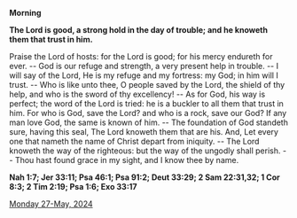 **Morning**

**The Lord is good, a strong hold in the day of trouble; and he knoweth them that trust in him.**
 
Praise the Lord of hosts: for the Lord is good; for his mercy endureth for ever. -- God is our refuge and strength, a very present help in trouble. -- I will say of the Lord, He is my refuge and my fortress: my God; in him will I trust. -- Who is like unto thee, O people saved by the Lord, the shield of thy help, and who is the sword of thy excellency! -- As for God, his way is perfect; the word of the Lord is tried: he is a buckler to all them that trust in him. For who is God, save the Lord? and who is a rock, save our God? If any man love God, the same is known of him. -- The foundation of God standeth sure, having this seal, The Lord knoweth them that are his. And, Let every one that nameth the name of Christ depart from iniquity. -- The Lord knoweth the way of the righteous: but the way of the ungodly shall perish. -- Thou hast found grace in my sight, and I know thee by name.  

**Nah 1:7; Jer 33:11; Psa 46:1; Psa 91:2; Deut 33:29; 2 Sam 22:31,32; 1 Cor 8:3; 2 Tim 2:19; Psa 1:6; Exo 33:17**

[Monday 27-May, 2024](https://t.me/daily_light)
